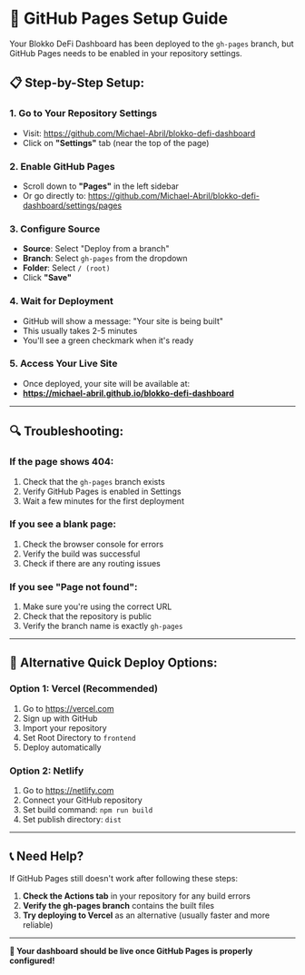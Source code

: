 # 🔧 GitHub Pages Setup Guide

Your Blokko DeFi Dashboard has been deployed to the `gh-pages` branch, but GitHub Pages needs to be enabled in your repository settings.

## 📋 **Step-by-Step Setup:**

### 1. **Go to Your Repository Settings**
- Visit: https://github.com/Michael-Abril/blokko-defi-dashboard
- Click on **"Settings"** tab (near the top of the page)

### 2. **Enable GitHub Pages**
- Scroll down to **"Pages"** in the left sidebar
- Or go directly to: https://github.com/Michael-Abril/blokko-defi-dashboard/settings/pages

### 3. **Configure Source**
- **Source**: Select "Deploy from a branch"
- **Branch**: Select `gh-pages` from the dropdown
- **Folder**: Select `/ (root)`
- Click **"Save"**

### 4. **Wait for Deployment**
- GitHub will show a message: "Your site is being built"
- This usually takes 2-5 minutes
- You'll see a green checkmark when it's ready

### 5. **Access Your Live Site**
- Once deployed, your site will be available at:
- **https://michael-abril.github.io/blokko-defi-dashboard**

---

## 🔍 **Troubleshooting:**

### **If the page shows 404:**
1. Check that the `gh-pages` branch exists
2. Verify GitHub Pages is enabled in Settings
3. Wait a few minutes for the first deployment

### **If you see a blank page:**
1. Check the browser console for errors
2. Verify the build was successful
3. Check if there are any routing issues

### **If you see "Page not found":**
1. Make sure you're using the correct URL
2. Check that the repository is public
3. Verify the branch name is exactly `gh-pages`

---

## 🚀 **Alternative Quick Deploy Options:**

### **Option 1: Vercel (Recommended)**
1. Go to https://vercel.com
2. Sign up with GitHub
3. Import your repository
4. Set Root Directory to `frontend`
5. Deploy automatically

### **Option 2: Netlify**
1. Go to https://netlify.com
2. Connect your GitHub repository
3. Set build command: `npm run build`
4. Set publish directory: `dist`

---

## 📞 **Need Help?**

If GitHub Pages still doesn't work after following these steps:

1. **Check the Actions tab** in your repository for any build errors
2. **Verify the gh-pages branch** contains the built files
3. **Try deploying to Vercel** as an alternative (usually faster and more reliable)

---

**🎯 Your dashboard should be live once GitHub Pages is properly configured!** 